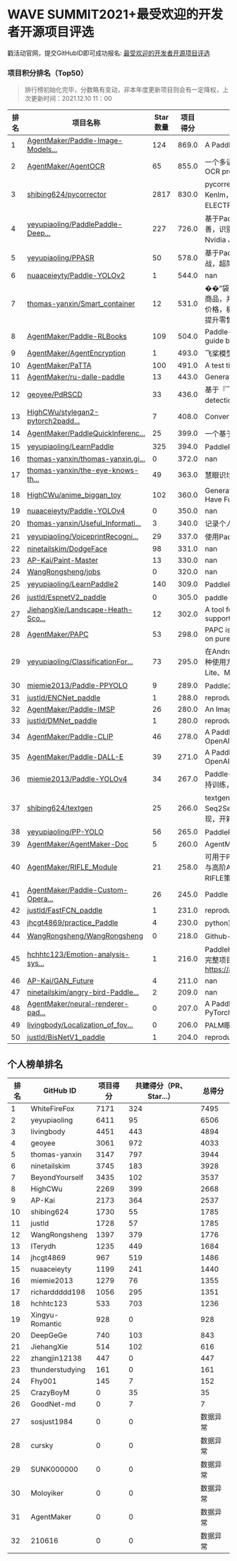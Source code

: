 # WAVE SUMMIT2021+最受欢迎的开发者开源项目评选

戳活动官网，提交GitHubID即可成功报名: [最受欢迎的开发者开源项目评选](https://www.paddlepaddle.org.cn/wavesummitplus2021)

### 项目积分排名（Top50）

> 排行榜初始化完毕，分数略有变动，非本年度更新项目则会有一定降权，上次更新时间：2021.12.10 11：00  

| 排名 | 项目名称 | Star数量 | 项目得分 | 项目简介 |
| -------- | -------- | -------- | -------- | -------- |
| 1 | [AgentMaker/Paddle-Image-Models...](https://github.com/AgentMaker/Paddle-Image-Models) | 124 | 869.0 | A PaddlePaddle version image model zoo. |
| 2 | [AgentMaker/AgentOCR](https://github.com/AgentMaker/AgentOCR) | 65 | 855.0 | 一个多语言支持、易使用的 OCR 项目。An easy-to-use OCR project with multilingual support. |
| 3 | [shibing624/pycorrector](https://github.com/shibing624/pycorrector) | 2817 | 830.0 | pycorrector is a toolkit for text error correction. 文本纠错，Kenlm，Seq2Seq_Attention，BERT，MacBERT，ELECTRA，ERNIE，Transformer等模型实现，开箱即用。 |
| 4 | [yeyupiaoling/PaddlePaddle-Deep...](https://github.com/yeyupiaoling/PaddlePaddle-DeepSpeech) | 227 | 726.0 | 基于PaddlePaddle实现的语音识别，中文语音识别。项目完善，识别效果好。支持Windows，Linux下训练和预测，支持Nvidia Jetson开发板预测。 |
| 5 | [yeyupiaoling/PPASR](https://github.com/yeyupiaoling/PPASR) | 50 | 578.0 | 基于PaddlePaddle2实现端到端中文语音识别，从入门到实战，超简单的入门案例，超实用的企业项目。 |
| 6 | [nuaaceieyty/Paddle-YOLOv2](https://github.com/nuaaceieyty/Paddle-YOLOv2) | 1 | 544.0 | nan |
| 7 | [thomas-yanxin/Smart_container](https://github.com/thomas-yanxin/Smart_container) | 12 | 531.0 | ��“袋鼯麻麻——智能购物平台”能够精准地定位识别每一个商品，并且能够返回完整地购物清单及顾客应付的实际商品总价格，极大地降低零售行业实际运营过程中巨大的人力成本，提升零售行业无人化、自动化、智能化水平。 |
| 8 | [AgentMaker/Paddle-RLBooks](https://github.com/AgentMaker/Paddle-RLBooks) | 109 | 504.0 | Paddle-RLBooks is a reinforcement learning code study guide based on pure PaddlePaddle. |
| 9 | [AgentMaker/AgentEncryption](https://github.com/AgentMaker/AgentEncryption) | 1 | 493.0 | 飞桨模型加密库 |
| 10 | [AgentMaker/PaTTA](https://github.com/AgentMaker/PaTTA) | 100 | 491.0 | A test times augmentation toolkit based on paddle2.0. |
| 11 | [AgentMaker/ru-dalle-paddle](https://github.com/AgentMaker/ru-dalle-paddle) | 13 | 443.0 | Generate images from texts. In Russian. In PaddlePaddle |
| 12 | [geoyee/PdRSCD](https://github.com/geoyee/PdRSCD) | 33 | 436.0 | 基于『飞桨』的遥感变化检测工具（Remote sensing change detection tool based on『PaddlePaddle』） |
| 13 | [HighCWu/stylegan2-pytorch2padd...](https://github.com/HighCWu/stylegan2-pytorch2paddle) | 7 | 408.0 | Convert StyleGAN2 PyTorch to PaddlePaddle |
| 14 | [AgentMaker/PaddleQuickInferenc...](https://github.com/AgentMaker/PaddleQuickInference) | 25 | 399.0 | 一个基于 Paddle Inference 封装的用于快速部署的高层 API  |
| 15 | [yeyupiaoling/LearnPaddle](https://github.com/yeyupiaoling/LearnPaddle) | 325 | 394.0 | PaddlePaddle V2版本系列教程，博客专栏： |
| 16 | [thomas-yanxin/thomas-yanxin.gi...](https://github.com/thomas-yanxin/thomas-yanxin.github.com) | 0 | 372.0 | nan |
| 17 | [thomas-yanxin/the-eye-knows-th...](https://github.com/thomas-yanxin/the-eye-knows-the-garbage) | 49 | 363.0 | 慧眼识垃圾系统——垃圾分类全套技术方案 |
| 18 | [HighCWu/anime_biggan_toy](https://github.com/HighCWu/anime_biggan_toy) | 102 | 360.0 | Generate Amazing Anime Pictures With BigGAN. Just Have Fun !!! |
| 19 | [nuaaceieyty/Paddle-YOLOv4](https://github.com/nuaaceieyty/Paddle-YOLOv4) | 0 | 350.0 | nan |
| 20 | [thomas-yanxin/Useful_Informati...](https://github.com/thomas-yanxin/Useful_Information) | 3 | 340.0 | 记录个人觉得有用的相关资料信息【欢迎共建！】 |
| 21 | [yeyupiaoling/VoiceprintRecogni...](https://github.com/yeyupiaoling/VoiceprintRecognition-PaddlePaddle) | 29 | 337.0 | 使用PaddlePaddle实现声纹识别 |
| 22 | [ninetailskim/DodgeFace](https://github.com/ninetailskim/DodgeFace) | 98 | 331.0 | nan |
| 23 | [AP-Kai/Paint-Master](https://github.com/AP-Kai/Paint-Master) | 13 | 330.0 | nan |
| 24 | [WangRongsheng/jobs](https://github.com/WangRongsheng/jobs) | 0 | 320.0 | nan |
| 25 | [yeyupiaoling/LearnPaddle2](https://github.com/yeyupiaoling/LearnPaddle2) | 140 | 309.0 | PaddlePaddle Fluid 版本系列教程，CSDN博客专栏： |
| 26 | [justld/EspnetV2_paddle](https://github.com/justld/EspnetV2_paddle) | 0 | 305.0 | paddle espnetv2 复现 |
| 27 | [JiehangXie/Landscape-Heath-Sco...](https://github.com/JiehangXie/Landscape-Heath-Score) | 12 | 302.0 | A tool for evaluating landscape health benefits and supporting evidence-based design |
| 28 | [AgentMaker/PAPC](https://github.com/AgentMaker/PAPC) | 53 | 298.0 | PAPC is a deep learning for point clouds platform based on pure PaddlePaddle |
| 29 | [yeyupiaoling/ClassificationFor...](https://github.com/yeyupiaoling/ClassificationForAndroid) | 73 | 295.0 | 在Android使用深度学习模型实现图像识别，本项目提供了多种使用方式，使用到的框架如下：Tensorflow Lite、Paddle Lite、MNN、TNN |
| 30 | [miemie2013/Paddle-PPYOLO](https://github.com/miemie2013/Paddle-PPYOLO) | 9 | 289.0 | Paddle2.0动态图版PPYOLO, 45.1%box AP. |
| 31 | [justld/ENCNet_paddle](https://github.com/justld/ENCNet_paddle) | 1 | 288.0 | reproduction of ENCNet |
| 32 | [AgentMaker/Paddle-IMSP](https://github.com/AgentMaker/Paddle-IMSP) | 26 | 280.0 | An Image Search and Pair system base on PaddlePaddle. |
| 33 | [justld/DMNet_paddle](https://github.com/justld/DMNet_paddle) | 1 | 280.0 | reproduction of DMNet |
| 34 | [AgentMaker/Paddle-CLIP](https://github.com/AgentMaker/Paddle-CLIP) | 46 | 278.0 | A PaddlePaddle version implementation of CLIP of OpenAI. |
| 35 | [AgentMaker/Paddle-DALL-E](https://github.com/AgentMaker/Paddle-DALL-E) | 39 | 271.0 | A PaddlePaddle version implementation of DALL-E of OpenAI. |
| 36 | [miemie2013/Paddle-YOLOv4](https://github.com/miemie2013/Paddle-YOLOv4) | 34 | 267.0 | Paddle-YOLOv4,supports training, at least 41.1% mAP.支持训练，至少41.1%mAP。少数的给出精度的复现。 |
| 37 | [shibing624/textgen](https://github.com/shibing624/textgen) | 25 | 266.0 | textgen, Text Generation models. 文本生成，包括：UDA，Seq2Seq，ERNIE-GEN，BERT，XLNet，GPT-2等模型实现，开箱即用。 |
| 38 | [yeyupiaoling/PP-YOLO](https://github.com/yeyupiaoling/PP-YOLO) | 56 | 265.0 | PaddlePaddle实现的目标检测模型PP-YOLO |
| 39 | [AgentMaker/AgentMaker-Doc](https://github.com/AgentMaker/AgentMaker-Doc) | 5 | 260.0 | AgentMaker document assistant |
| 40 | [AgentMaker/RIFLE_Module](https://github.com/AgentMaker/RIFLE_Module) | 21 | 258.0 | 可用于PaddlePaddle的RIFLE优化策略封装版，支持普通API与高阶API，并且只需向训练代码中插入一行代码即可使用RIFLE策略。 |
| 41 | [AgentMaker/Paddle-Custom-Opera...](https://github.com/AgentMaker/Paddle-Custom-Operators) | 26 | 245.0 | Paddle Custom Operators. |
| 42 | [justld/FastFCN_paddle](https://github.com/justld/FastFCN_paddle) | 1 | 231.0 | reproduction of FastFCN  |
| 43 | [jhcgt4869/practice_Paddle](https://github.com/jhcgt4869/practice_Paddle) | 4 | 230.0 | python实践到Paddle实践 |
| 44 | [WangRongsheng/WangRongsheng](https://github.com/WangRongsheng/WangRongsheng) | 0 | 218.0 | Github-【关于我】个人主页 |
| 45 | [hchhtc123/Emotion-analysis-sys...](https://github.com/hchhtc123/Emotion-analysis-system) | 1 | 216.0 | PaddleHub实战：基于OCEMOTION的中文微情感分析系统，完整项目教程地址：https://aistudio.baidu.com/aistudio/projectdetail/2211726 |
| 46 | [AP-Kai/GAN_Future](https://github.com/AP-Kai/GAN_Future) | 4 | 211.0 | nan |
| 47 | [ninetailskim/angry-bird-Paddle...](https://github.com/ninetailskim/angry-bird-Paddle) | 2 | 209.0 | nan |
| 48 | [AgentMaker/neural-renderer-pad...](https://github.com/AgentMaker/neural-renderer-paddle) | 0 | 207.0 | A PaddlePaddle version of Neural Renderer, refer to its PyTorch version |
| 49 | [livingbody/Localization_of_fov...](https://github.com/livingbody/Localization_of_fovea_in_color_fundus_photography_with_palm) | 0 | 206.0 | PALM眼底彩照中黄斑中央凹定位 |
| 50 | [justld/BisNetV1_paddle](https://github.com/justld/BisNetV1_paddle) | 1 | 204.0 | reproduction of BisNetV1 |





## 个人榜单排名

| 排名 | GitHub ID | 项目得分 | 共建得分（PR、Star...） | 总得分 |
| -------- | -------- | -------- | -------- | -------- |
| 1 | WhiteFireFox | 7171 | 324 | 7495 |
| 2 | yeyupiaoling | 6411 | 95 | 6506 |
| 3 | livingbody | 4451 | 443 | 4894 |
| 4 | geoyee | 3061 | 972 | 4033 |
| 5 | thomas-yanxin | 3147 | 797 | 3944 |
| 6 | ninetailskim | 3745 | 183 | 3928 |
| 7 | BeyondYourself | 3435 | 102 | 3537 |
| 8 | HighCWu | 2269 | 399 | 2668 |
| 9 | AP-Kai | 2173 | 364 | 2537 |
| 10 | shibing624 | 1730 | 55 | 1785 |
| 11 | justld | 1728 | 57 | 1785 |
| 12 | WangRongsheng | 1397 | 379 | 1776 |
| 13 | ITerydh | 1235 | 449 | 1684 |
| 14 | jhcgt4869 | 967 | 519 | 1486 |å
| 15 | nuaaceieyty | 1199 | 241 | 1440 |
| 16 | miemie2013 | 1279 | 76 | 1355 |
| 17 | richarddddd198 | 1056 | 295 | 1351 |
| 18 | hchhtc123 | 533 | 703 | 1236 |
| 19 | Xingyu-Romantic | 928 | 0 | 928 |
| 20 | DeepGeGe | 740 | 103 | 843 |
| 21 | JiehangXie | 514 | 102 | 616 |
| 22 | zhangjin12138 | 447 | 0 | 447 |
| 23 | thunderstudying | 161 | 0 | 161 |
| 24 | Fhy001 | 145 | 7 | 152 |
| 25 | CrazyBoyM | 0 | 35 | 35 |
| 26 | GoodNet-md | 0 | 7 | 7 |
| 27 | sosjust1984 | 0 | 0 | 数据异常 |
| 28 | cursky | 0 | 0 | 数据异常 |
| 29 | SUNK000000 | 0 | 0 | 数据异常 |
| 30 | Moloyiker | 0 | 0 | 数据异常 |
| 31 | AgentMaker | 0 | 0 | 数据异常 |
| 32 | 210616 | 0 | 0 | 数据异常 |







